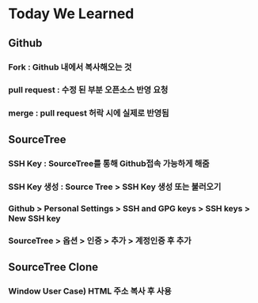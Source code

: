 # Today We Learned

## Github
### Fork : Github 내에서 복사해오는 것
### pull request : 수정 된 부분 오픈소스 반영 요청
### merge : pull request 허락 시에 실제로 반영됨

## SourceTree
### SSH Key : SourceTree를 통해 Github접속 가능하게 해줌
### SSH Key 생성 : Source Tree > SSH Key 생성 또는 불러오기
### Github > Personal Settings > SSH and GPG keys > SSH keys > New SSH key
### SourceTree > 옵션 > 인증 > 추가 > 계정인증 후 추가

## SourceTree Clone
### Window User Case) HTML 주소 복사 후 사용
